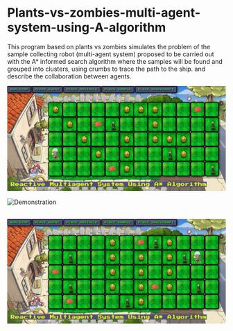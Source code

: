 # Plants-vs-zombies-multi-agent-system-using-A-algorithm
This program based on plants vs zombies simulates the problem of the sample collecting robot (multi-agent system) proposed to be carried out with the A* informed search algorithm where the samples will be found and grouped into clusters, using crumbs to trace the path to the ship. and describe the collaboration between agents.

![Simulation](img/game2.png)


![Demonstration](img/pvz.gif)


&nbsp;&nbsp;&nbsp;
![Simulation](img/game.png)





